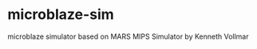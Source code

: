 microblaze-sim
==============

microblaze simulator based on MARS MIPS Simulator by Kenneth Vollmar
